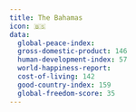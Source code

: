 ```yaml
---
title: The Bahamas
icon: 🇧🇸
data:
  global-peace-index:
  gross-domestic-product: 146
  human-development-index: 57
  world-happiness-report:
  cost-of-living: 142
  good-country-index: 159
  global-freedom-score: 35
---
```


